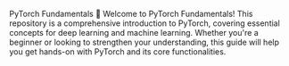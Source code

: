 PyTorch Fundamentals 🚀
Welcome to PyTorch Fundamentals! This repository is a comprehensive introduction to PyTorch, covering essential concepts for deep learning and machine learning. Whether you're a beginner or looking to strengthen your understanding, this guide will help you get hands-on with PyTorch and its core functionalities.
